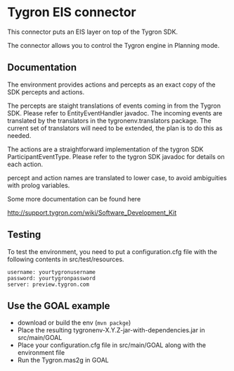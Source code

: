 Tygron EIS connector
============

This connector puts an EIS layer on top of the Tygron SDK.

The connector allows you to control the Tygron engine in Planning mode.


Documentation
----
The environment provides actions and percepts as an exact copy of the SDK percepts and actions.

The percepts are staight translations of events coming in from the Tygron SDK. Please refer to EntityEventHandler javadoc. The incoming events are translated by the translators in the tygronenv.translators package. The current set of translators will need to be extended, the plan is to do this as needed.

The actions are a straightforward implementation of the tygron SDK ParticipantEventType. Please refer to the tygron SDK javadoc for details on each action.

percept and action names are translated to lower case, to avoid ambiguities with prolog variables.

Some more documentation can be found here

http://support.tygron.com/wiki/Software_Development_Kit


Testing
---
To test the environment, you need to put a configuration.cfg file with the following contents in src/test/resources. 

```
username: yourtygronusername
password: yourtygronpassword
server: preview.tygron.com
```





Use the GOAL example
---

 * download or build the env (```mvn packge```)
 * Place the resulting tygronenv-X.Y.Z-jar-with-dependencies.jar  in src/main/GOAL
 * Place your configuration.cfg file in src/main/GOAL along with the environment file
 * Run the Tygron.mas2g in GOAL

